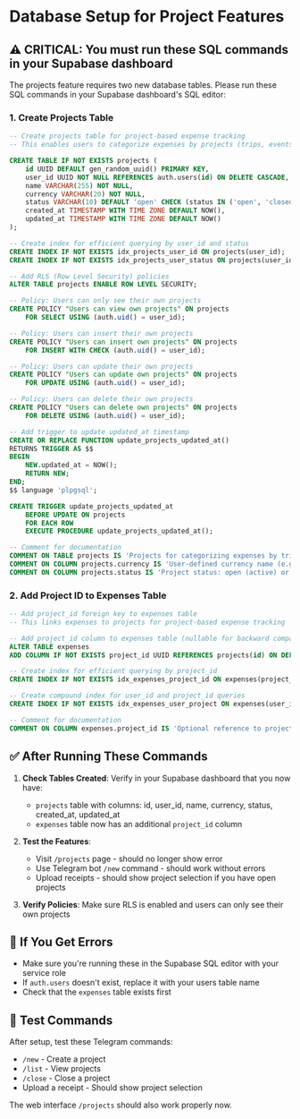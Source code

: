 # Database Setup for Project Features

## ⚠️ CRITICAL: You must run these SQL commands in your Supabase dashboard

The projects feature requires two new database tables. Please run these SQL commands in your Supabase dashboard's SQL editor:

### 1. Create Projects Table

```sql
-- Create projects table for project-based expense tracking
-- This enables users to categorize expenses by projects (trips, events, etc.)

CREATE TABLE IF NOT EXISTS projects (
    id UUID DEFAULT gen_random_uuid() PRIMARY KEY,
    user_id UUID NOT NULL REFERENCES auth.users(id) ON DELETE CASCADE,
    name VARCHAR(255) NOT NULL,
    currency VARCHAR(20) NOT NULL,
    status VARCHAR(10) DEFAULT 'open' CHECK (status IN ('open', 'closed')),
    created_at TIMESTAMP WITH TIME ZONE DEFAULT NOW(),
    updated_at TIMESTAMP WITH TIME ZONE DEFAULT NOW()
);

-- Create index for efficient querying by user_id and status
CREATE INDEX IF NOT EXISTS idx_projects_user_id ON projects(user_id);
CREATE INDEX IF NOT EXISTS idx_projects_user_status ON projects(user_id, status);

-- Add RLS (Row Level Security) policies
ALTER TABLE projects ENABLE ROW LEVEL SECURITY;

-- Policy: Users can only see their own projects
CREATE POLICY "Users can view own projects" ON projects
    FOR SELECT USING (auth.uid() = user_id);

-- Policy: Users can insert their own projects
CREATE POLICY "Users can insert own projects" ON projects
    FOR INSERT WITH CHECK (auth.uid() = user_id);

-- Policy: Users can update their own projects
CREATE POLICY "Users can update own projects" ON projects
    FOR UPDATE USING (auth.uid() = user_id);

-- Policy: Users can delete their own projects
CREATE POLICY "Users can delete own projects" ON projects
    FOR DELETE USING (auth.uid() = user_id);

-- Add trigger to update updated_at timestamp
CREATE OR REPLACE FUNCTION update_projects_updated_at()
RETURNS TRIGGER AS $$
BEGIN
    NEW.updated_at = NOW();
    RETURN NEW;
END;
$$ language 'plpgsql';

CREATE TRIGGER update_projects_updated_at
    BEFORE UPDATE ON projects
    FOR EACH ROW
    EXECUTE PROCEDURE update_projects_updated_at();

-- Comment for documentation
COMMENT ON TABLE projects IS 'Projects for categorizing expenses by trips, events, etc.';
COMMENT ON COLUMN projects.currency IS 'User-defined currency name (e.g., USD, RM, EUR)';
COMMENT ON COLUMN projects.status IS 'Project status: open (active) or closed (archived)';
```

### 2. Add Project ID to Expenses Table

```sql
-- Add project_id foreign key to expenses table
-- This links expenses to projects for project-based expense tracking

-- Add project_id column to expenses table (nullable for backward compatibility)
ALTER TABLE expenses 
ADD COLUMN IF NOT EXISTS project_id UUID REFERENCES projects(id) ON DELETE CASCADE;

-- Create index for efficient querying by project_id
CREATE INDEX IF NOT EXISTS idx_expenses_project_id ON expenses(project_id);

-- Create compound index for user_id and project_id queries
CREATE INDEX IF NOT EXISTS idx_expenses_user_project ON expenses(user_id, project_id);

-- Comment for documentation
COMMENT ON COLUMN expenses.project_id IS 'Optional reference to projects table for project-based expenses. NULL means general expense.';
```

## ✅ After Running These Commands

1. **Check Tables Created**: Verify in your Supabase dashboard that you now have:
   - `projects` table with columns: id, user_id, name, currency, status, created_at, updated_at
   - `expenses` table now has an additional `project_id` column

2. **Test the Features**:
   - Visit `/projects` page - should no longer show error
   - Use Telegram bot `/new` command - should work without errors
   - Upload receipts - should show project selection if you have open projects

3. **Verify Policies**: Make sure RLS is enabled and users can only see their own projects

## 🚨 If You Get Errors

- Make sure you're running these in the Supabase SQL editor with your service role
- If `auth.users` doesn't exist, replace it with your users table name
- Check that the `expenses` table exists first

## 📱 Test Commands

After setup, test these Telegram commands:
- `/new` - Create a project
- `/list` - View projects  
- `/close` - Close a project
- Upload a receipt - Should show project selection

The web interface `/projects` should also work properly now.